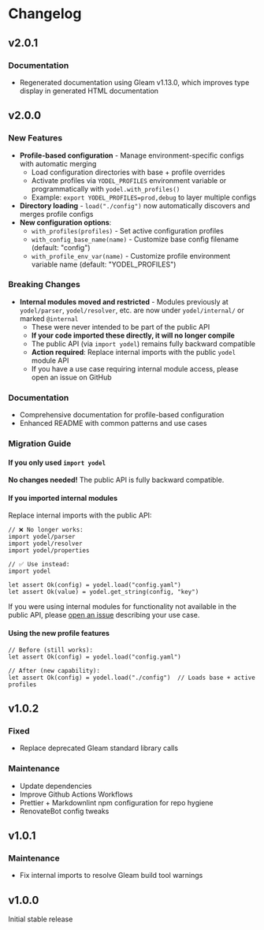 <!-- markdownlint-disable MD024 -->

# Changelog

## v2.0.1

### Documentation

- Regenerated documentation using Gleam v1.13.0, which improves type display in generated HTML documentation

## v2.0.0

### New Features

- **Profile-based configuration** - Manage environment-specific configs with automatic merging
  - Load configuration directories with base + profile overrides
  - Activate profiles via `YODEL_PROFILES` environment variable or programmatically with `yodel.with_profiles()`
  - Example: `export YODEL_PROFILES=prod,debug` to layer multiple configs
- **Directory loading** - `load("./config")` now automatically discovers and merges profile configs
- **New configuration options**:
  - `with_profiles(profiles)` - Set active configuration profiles
  - `with_config_base_name(name)` - Customize base config filename (default: "config")
  - `with_profile_env_var(name)` - Customize profile environment variable name (default: "YODEL_PROFILES")

### Breaking Changes

- **Internal modules moved and restricted** - Modules previously at `yodel/parser`, `yodel/resolver`, etc.
  are now under `yodel/internal/` or marked `@internal`
  - These were never intended to be part of the public API
  - **If your code imported these directly, it will no longer compile**
  - The public API (via `import yodel`) remains fully backward compatible
  - **Action required**: Replace internal imports with the public `yodel` module API
  - If you have a use case requiring internal module access, please open an issue on GitHub

### Documentation

- Comprehensive documentation for profile-based configuration
- Enhanced README with common patterns and use cases

### Migration Guide

#### If you only used `import yodel`

**No changes needed!** The public API is fully backward compatible.

#### If you imported internal modules

Replace internal imports with the public API:

```gleam
// ❌ No longer works:
import yodel/parser
import yodel/resolver
import yodel/properties

// ✅ Use instead:
import yodel

let assert Ok(config) = yodel.load("config.yaml")
let assert Ok(value) = yodel.get_string(config, "key")
```

If you were using internal modules for functionality not available in the public API,
please [open an issue](https://github.com/SnakeDoc/yodel/issues) describing your use case.

#### Using the new profile features

```gleam
// Before (still works):
let assert Ok(config) = yodel.load("config.yaml")

// After (new capability):
let assert Ok(config) = yodel.load("./config")  // Loads base + active profiles
```

## v1.0.2

### Fixed

- Replace deprecated Gleam standard library calls

### Maintenance

- Update dependencies
- Improve Github Actions Workflows
- Prettier + Markdownlint npm configuration for repo hygiene
- RenovateBot config tweaks

## v1.0.1

### Maintenance

- Fix internal imports to resolve Gleam build tool warnings

## v1.0.0

Initial stable release

